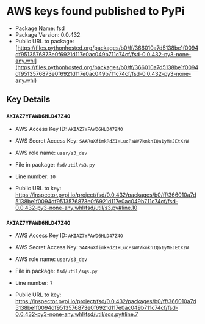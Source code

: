 # AWS keys found published to PyPi

* Package Name: fsd
* Package Version: 0.0.432
* Public URL to package: [https://files.pythonhosted.org/packages/b0/ff/366010a7d5138be1f0094df9513576873e0f6921d117e0ac049b711c74cf/fsd-0.0.432-py3-none-any.whl](https://files.pythonhosted.org/packages/b0/ff/366010a7d5138be1f0094df9513576873e0f6921d117e0ac049b711c74cf/fsd-0.0.432-py3-none-any.whl)

## Key Details

### `AKIAZ7YFAWD6HLD47Z4O`

* AWS Access Key ID: `AKIAZ7YFAWD6HLD47Z4O`
* AWS Secret Access Key: `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` 
* AWS role name: `user/s3_dev`
* File in package: `fsd/util/s3.py`
* Line number: `10`

* Public URL to key: https://inspector.pypi.io/project/fsd/0.0.432/packages/b0/ff/366010a7d5138be1f0094df9513576873e0f6921d117e0ac049b711c74cf/fsd-0.0.432-py3-none-any.whl/fsd/util/s3.py#line.10



### `AKIAZ7YFAWD6HLD47Z4O`

* AWS Access Key ID: `AKIAZ7YFAWD6HLD47Z4O`
* AWS Secret Access Key: `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` 
* AWS role name: `user/s3_dev`
* File in package: `fsd/util/sqs.py`
* Line number: `7`

* Public URL to key: https://inspector.pypi.io/project/fsd/0.0.432/packages/b0/ff/366010a7d5138be1f0094df9513576873e0f6921d117e0ac049b711c74cf/fsd-0.0.432-py3-none-any.whl/fsd/util/sqs.py#line.7


